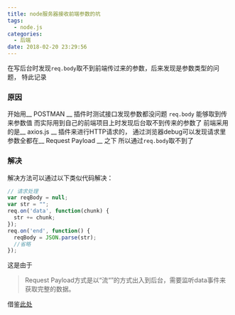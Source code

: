 ```yaml
---
title: node服务器接收前端参数的坑
tags:
  - node.js
categories:
  - 后端
date: 2018-02-20 23:29:56
---
```



在写后台时发现`req.body`取不到前端传过来的参数，后来发现是参数类型的问题，
特此记录
<!-- more -->

### 原因
开始用__ POSTMAN __ 插件时测试接口发现参数都没问题
`req.body` 能够取到传来参数值
而实际用到自己的前端项目上时发现后台取不到传来的参数了
前端采用的是__ axios.js __ 插件来进行HTTP请求的，
通过浏览器debug可以发现请求里参数全都在__ Request Payload __ 之下
所以通过`req.body`取不到了

### 解决
解决方法可以通过以下类似代码解决：
```javascript
// 请求处理
var reqBody = null;
var str = "";
req.on('data', function(chunk) {
  str += chunk;
});
req.on('end', function() {
  reqBody = JSON.parse(str);
  //省略
});  
```
这是由于
>Request Payload方式是以“流“”的方式出入到后台，需要监听data事件来获取完整的数据。

借鉴[此处](http://www.cnblogs.com/hsp-blog/p/5919877.html)
